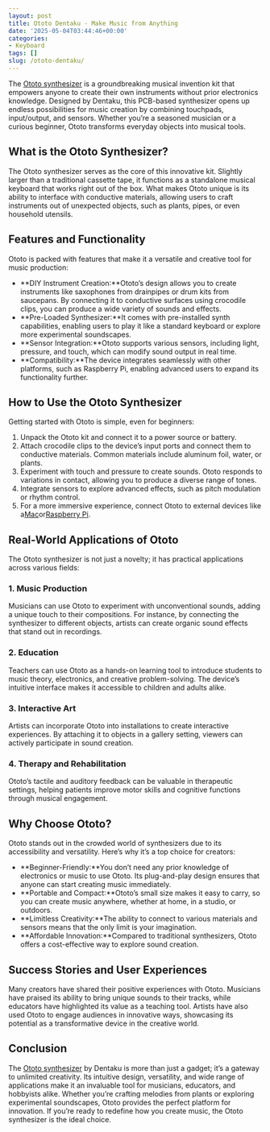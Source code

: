 ```yaml
---
layout: post
title: Ototo Dentaku - Make Music from Anything
date: '2025-05-04T03:44:46+00:00'
categories:
- Keyboard
tags: []
slug: /ototo-dentaku/
---
```


The
[Ototo synthesizer](https://dentakulondon.com/ototo)
is a groundbreaking musical invention kit that empowers anyone to create their own instruments without prior electronics knowledge. Designed by Dentaku, this PCB-based synthesizer opens up endless possibilities for music creation by combining touchpads, input/output, and sensors. Whether you’re a seasoned musician or a curious beginner, Ototo transforms everyday objects into musical tools.
## What is the Ototo Synthesizer?
The Ototo synthesizer serves as the core of this innovative kit. Slightly larger than a traditional cassette tape, it functions as a standalone musical keyboard that works right out of the box. What makes Ototo unique is its ability to interface with conductive materials, allowing users to craft instruments out of unexpected objects, such as plants, pipes, or even household utensils.
## Features and Functionality
Ototo is packed with features that make it a versatile and creative tool for music production:
- **DIY Instrument Creation:**Ototo’s design allows you to create instruments like saxophones from drainpipes or drum kits from saucepans. By connecting it to conductive surfaces using crocodile clips, you can produce a wide variety of sounds and effects.
- **Pre-Loaded Synthesizer:**It comes with pre-installed synth capabilities, enabling users to play it like a standard keyboard or explore more experimental soundscapes.
- **Sensor Integration:**Ototo supports various sensors, including light, pressure, and touch, which can modify sound output in real time.
- **Compatibility:**The device integrates seamlessly with other platforms, such as Raspberry Pi, enabling advanced users to expand its functionality further.
## How to Use the Ototo Synthesizer
Getting started with Ototo is simple, even for beginners:
1. Unpack the Ototo kit and connect it to a power source or battery.
2. Attach crocodile clips to the device’s input ports and connect them to conductive materials. Common materials include aluminum foil, water, or plants.
3. Experiment with touch and pressure to create sounds. Ototo responds to variations in contact, allowing you to produce a diverse range of tones.
4. Integrate sensors to explore advanced effects, such as pitch modulation or rhythm control.
5. For a more immersive experience, connect Ototo to external devices like a[Mac](https://www.apple.com/mac)or[Raspberry Pi](https://www.raspberrypi.org).
## Real-World Applications of Ototo
The Ototo synthesizer is not just a novelty; it has practical applications across various fields:
### 1. Music Production
Musicians can use Ototo to experiment with unconventional sounds, adding a unique touch to their compositions. For instance, by connecting the synthesizer to different objects, artists can create organic sound effects that stand out in recordings.
### 2. Education
Teachers can use Ototo as a hands-on learning tool to introduce students to music theory, electronics, and creative problem-solving. The device’s intuitive interface makes it accessible to children and adults alike.
### 3. Interactive Art
Artists can incorporate Ototo into installations to create interactive experiences. By attaching it to objects in a gallery setting, viewers can actively participate in sound creation.
### 4. Therapy and Rehabilitation
Ototo’s tactile and auditory feedback can be valuable in therapeutic settings, helping patients improve motor skills and cognitive functions through musical engagement.
## Why Choose Ototo?
Ototo stands out in the crowded world of synthesizers due to its accessibility and versatility. Here’s why it’s a top choice for creators:
- **Beginner-Friendly:**You don’t need any prior knowledge of electronics or music to use Ototo. Its plug-and-play design ensures that anyone can start creating music immediately.
- **Portable and Compact:**Ototo’s small size makes it easy to carry, so you can create music anywhere, whether at home, in a studio, or outdoors.
- **Limitless Creativity:**The ability to connect to various materials and sensors means that the only limit is your imagination.
- **Affordable Innovation:**Compared to traditional synthesizers, Ototo offers a cost-effective way to explore sound creation.
## Success Stories and User Experiences
Many creators have shared their positive experiences with Ototo. Musicians have praised its ability to bring unique sounds to their tracks, while educators have highlighted its value as a teaching tool. Artists have also used Ototo to engage audiences in innovative ways, showcasing its potential as a transformative device in the creative world.
## Conclusion
The
[Ototo synthesizer](https://dentakulondon.com/ototo)
by Dentaku is more than just a gadget; it’s a gateway to unlimited creativity. Its intuitive design, versatility, and wide range of applications make it an invaluable tool for musicians, educators, and hobbyists alike. Whether you’re crafting melodies from plants or exploring experimental soundscapes, Ototo provides the perfect platform for innovation. If you’re ready to redefine how you create music, the Ototo synthesizer is the ideal choice.
